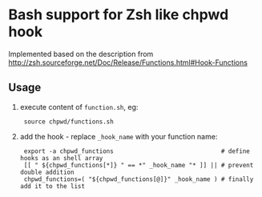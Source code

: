 # Bash support for Zsh like chpwd hook

Implemented based on the description from
http://zsh.sourceforge.net/Doc/Release/Functions.html#Hook-Functions

## Usage

1. execute content of `function.sh`, eg:

        source chpwd/functions.sh

2. add the hook - replace `_hook_name` with your function name:

        export -a chpwd_functions                              # define hooks as an shell array
        [[ " ${chpwd_functions[*]} " == *" _hook_name "* ]] || # prevent double addition
        chpwd_functions=( "${chpwd_functions[@]}" _hook_name ) # finally add it to the list

